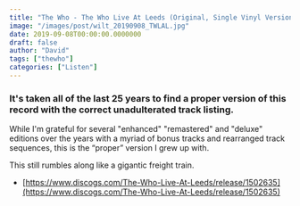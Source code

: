 ```yaml
---
title: "The Who - The Who Live At Leeds (Original, Single Vinyl Version) (1970)"
image: "/images/post/wilt_20190908_TWLAL.jpg"
date: 2019-09-08T00:00:00.0000000
draft: false
author: "David"
tags: ["thewho"]
categories: ["Listen"]
---
```

### It's taken all of the last 25 years to find a proper version of this record with the correct unadulterated track listing. 

 While I'm grateful for several "enhanced" "remastered" and "deluxe" editions over the years with a myriad of bonus tracks and rearranged track sequences, this is the “proper” version I grew up with.

 This still rumbles along like a gigantic freight train.

-  [https://www.discogs.com/The-Who-Live-At-Leeds/release/1502635](https://www.discogs.com/The-Who-Live-At-Leeds/release/1502635)